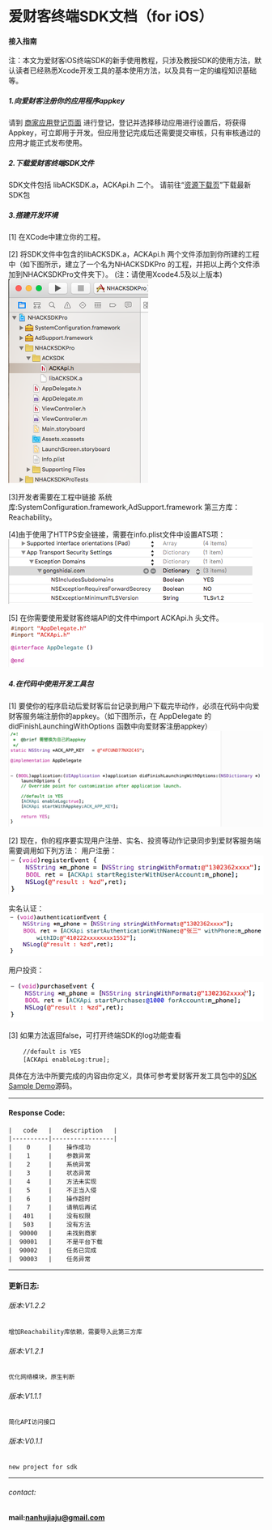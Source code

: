 # 爱财客终端SDK文档（for iOS）
#### 接入指南
注：本文为爱财客iOS终端SDK的新手使用教程，只涉及教授SDK的使用方法，默认读者已经熟悉Xcode开发工具的基本使用方法，以及具有一定的编程知识基础等。
##### 1.向爱财客注册你的应用程序appkey
请到 [商家应用登记页面](https://ack.gongshidai.com/backstage/index.html#/access/home) 进行登记，登记并选择移动应用进行设置后，将获得Appkey，可立即用于开发。但应用登记完成后还需要提交审核，只有审核通过的应用才能正式发布使用。
##### 2.下载爱财客终端SDK文件
SDK文件包括 libACKSDK.a，ACKApi.h 二个。
请前往“[资源下载页](https://github.com/iFindTA/NHACKSDKPro)”下载最新SDK包
##### 3.搭建开发环境
[1] 在XCode中建立你的工程。

[2] 将SDK文件中包含的libACKSDK.a，ACKApi.h 两个文件添加到你所建的工程中（如下图所示，建立了一个名为NHACKSDKPro 的工程，并把以上两个文件添加到NHACKSDKPro文件夹下）。
(注：请使用Xcode4.5及以上版本)
![image](https://raw.githubusercontent.com/iFindTA/screenshots/master/ack_0.png)

[3]开发者需要在工程中链接
系统库:SystemConfiguration.framework,AdSupport.framework
第三方库：Reachability。

[4]由于使用了HTTPS安全链接，需要在info.plist文件中设置ATS项：
![image](https://raw.githubusercontent.com/iFindTA/screenshots/master/ack_1.png)

[5] 在你需要使用爱财客终端API的文件中import ACKApi.h 头文件。
![image](https://raw.githubusercontent.com/iFindTA/screenshots/master/ack_2.png)

##### 4.在代码中使用开发工具包
[1] 要使你的程序启动后爱财客后台记录到用户下载完毕动作，必须在代码中向爱财客服务端注册你的appkey。（如下图所示，在 AppDelegate 的 didFinishLaunchingWithOptions 函数中向爱财客注册appkey）
![image](https://raw.githubusercontent.com/iFindTA/screenshots/master/ack_3.png)

[2] 现在，你的程序要实现用户注册、实名、投资等动作记录同步到爱财客服务端需要调用如下列方法：
用户注册：
![image](https://raw.githubusercontent.com/iFindTA/screenshots/master/ack_4.png)

实名认证：
![image](https://raw.githubusercontent.com/iFindTA/screenshots/master/ack_5.png)

用户投资：

![image](https://raw.githubusercontent.com/iFindTA/screenshots/master/ack_6.png)

[3] 如果方法返回false，可打开终端SDK的log功能查看
```
	//default is YES
    [ACKApi enableLog:true];
```
具体在方法中所要完成的内容由你定义，具体可参考爱财客开发工具包中的[SDK Sample Demo](https://github.com/iFindTA/NHACKSDKPro)源码。

* * *
#### Response Code:

```
|   code   |   description   |
|----------|-----------------|
|    0     |    操作成功		
|    1     |    参数异常		
|    2     |    系统异常		
|    3     |    状态异常		
|    4     |    方法未实现		
|    5     |    不正当入侵		
|    6     |    操作超时		
|    7     |    请稍后再试		
|   401    |    没有权限		
|   503    |    没有方法		
|  90000   |    未找到商家		
|  90001   |    不是平台下载		
|  90002   |    任务已完成		
|  90003   |    任务异常		
```

* * *

#### 更新日志:

###### 版本:V1.2.2
```
增加Reachability库依赖，需要导入此第三方库
```

###### 版本:V1.2.1
```
优化网络模块，原生判断
```

###### 版本:V1.1.1
```
简化API访问接口
```

###### 版本:V0.1.1
```
new project for sdk
```

* * *
###### contact:
**mail:nanhujiaju@gmail.com**